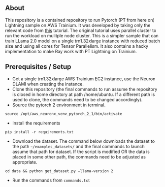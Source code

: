 ## About
This repository is a contained repository to run Pytorch (PT from here on) Lightning sample on AWS Trainium. It was developed by taking only the relevant code from <a href=https://awsdocs-neuron.readthedocs-hosted.com/en/latest/libraries/neuronx-distributed/tutorials/training_llama2_tp_pp_ptl.html>this</a> tutorial. The original tutorial uses parallel cluster to run the workload on mulitple node cluster. This is a simpler sample that can train LLama 2.0 model on a single trn1.32xlarge instance with reduced batch size and using all cores for Tensor Parallelism.
It also contains a hacky implementation to make Ray work with PT Lightning on Trainium.

## Prerequisites / Setup
- Get a single trn1.32xlarge AWS Trainium EC2 instance, use the Neuron DLAMI when creating the instance.
- Clone this repository (the final commands to run assume the repository is closed in home directory at path /home/ubuntu. If a different path is used to clone, the commands need to be changed accordingly).
- Source the pytorch 2 environment in terminal.
```
source /opt/aws_neuronx_venv_pytorch_2_1/bin/activate
```
- Install the requirements
```
pip install -r requirements.txt
```
- Download the dataset. The command below downloads the dataset to the path ```~/examples_datasets/``` and the final commands to launch assume that path for dataset. If the script is modified OR the data is placed in some other path, the commands need to be adjusted as appropriate.
```
cd data && python get_dataset.py —llama-version 2
```
- Run the commands from ```commands.txt```

